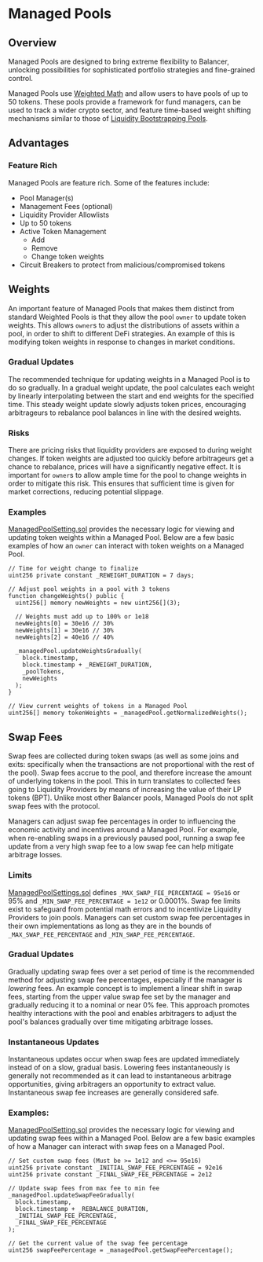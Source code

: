 # Managed Pools

## Overview

Managed Pools are designed to bring extreme flexibility to Balancer, unlocking possibilities for sophisticated portfolio strategies and fine-grained control. 

Managed Pools use [Weighted Math](/reference/math/weighted-math.md) and allow users to have pools of up to 50 tokens. These pools provide a framework for fund managers, can be used to track a wider crypto sector, and feature time-based weight shifting mechanisms similar to those of [Liquidity Bootstrapping Pools](liquidity-bootstrapping.md).

## Advantages

### Feature Rich

Managed Pools are feature rich. Some of the features include:

- Pool Manager(s)
- Management Fees (optional)
- Liquidity Provider Allowlists
- Up to 50 tokens
- Active Token Management
  - Add
  - Remove
  - Change token weights
- Circuit Breakers to protect from malicious/compromised tokens

## Weights

An important feature of Managed Pools that makes them distinct from standard Weighted Pools is that they allow the pool `owner` to update token weights. This allows `owner`s to adjust the distributions of assets within a pool, in order to shift to different DeFi strategies. An example of this is modifying token weights in response to changes in market conditions.

### Gradual Updates

The recommended technique for updating weights in a Managed Pool is to do so gradually. In a gradual weight update, the pool calculates each weight by linearly interpolating between the start and end weights for the specified time. This steady weight update slowly adjusts token prices, encouraging arbitrageurs to rebalance pool balances in line with the desired weights.

### Risks

There are pricing risks that liquidity providers are exposed to during weight changes. If token weights are adjusted too quickly before arbitrageurs get a chance to rebalance, prices will have a significantly negative effect. It is important for `owner`s to allow ample time for the pool to change weights in order to mitigate this risk. This ensures that sufficient time is given for market corrections, reducing potential slippage.

### Examples
[ManagedPoolSetting.sol](https://github.com/balancer/balancer-v2-monorepo/blob/master/pkg/pool-weighted/contracts/managed/ManagedPoolSettings.sol) provides the necessary logic for viewing and updating token weights within a Managed Pool. Below are a few basic examples of how an `owner` can interact with token weights on a Managed Pool.

```solidity
// Time for weight change to finalize
uint256 private constant _REWEIGHT_DURATION = 7 days;

// Adjust pool weights in a pool with 3 tokens
function changeWeights() public {
  uint256[] memory newWeights = new uint256[](3);

  // Weights must add up to 100% or 1e18
  newWeights[0] = 30e16 // 30%
  newWeights[1] = 30e16 // 30%
  newWeights[2] = 40e16 // 40%

  _managedPool.updateWeightsGradually(
    block.timestamp, 
    block.timestamp + _REWEIGHT_DURATION, 
    _poolTokens, 
    newWeights
  );
}
```
```solidity
// View current weights of tokens in a Managed Pool
uint256[] memory tokenWeights = _managedPool.getNormalizedWeights();
```
## Swap Fees

Swap fees are collected during token swaps (as well as some joins and exits: specifically when the transactions are not proportional with the rest of the pool). Swap fees accrue to the pool, and therefore increase the amount of underlying tokens in the pool. This in turn translates to collected fees going to Liquidity Providers by means of increasing the value of their LP tokens (BPT). Unlike most other Balancer pools, Managed Pools do not split swap fees with the protocol.

Managers can adjust swap fee percentages in order to influencing the economic activity and incentives around a Managed Pool. For example, when re-enabling swaps in a previously paused pool, running a swap fee update from a very high swap fee to a low swap fee can help mitigate arbitrage losses.

### Limits
[ManagedPoolSettings.sol](https://github.com/balancer/balancer-v2-monorepo/blob/master/pkg/pool-weighted/contracts/managed/ManagedPoolSettings.sol) defines `_MAX_SWAP_FEE_PERCENTAGE = 95e16` or 95% and `_MIN_SWAP_FEE_PERCENTAGE = 1e12` or 0.0001%. Swap fee limits exist to safeguard from potential math errors and to incentivize Liquidity Providers to join pools. Managers can set custom swap fee percentages in their own implementations as long as they are in the bounds of `_MAX_SWAP_FEE_PERCENTAGE` and `_MIN_SWAP_FEE_PERCENTAGE`.

### Gradual Updates
Gradually updating swap fees over a set period of time is the recommended method for adjusting swap fee percentages, especially if the manager is _lowering_ fees. An example  concept is to implement a linear shift in swap fees, starting from the upper value swap fee set by the manager and gradually reducing it to a nominal or near 0% fee. This approach promotes healthy interactions with the pool and enables arbitragers to adjust the pool's balances gradually over time mitigating arbitrage losses.

### Instantaneous Updates
Instantaneous updates occur when swap fees are updated immediately instead of on a slow, gradual basis. Lowering fees instantaneously is generally not recommended as it can lead to instantaneous arbitrage opportunities, giving arbitragers an opportunity to extract value. Instantaneous swap fee increases are generally considered safe.

### Examples:
[ManagedPoolSetting.sol](https://github.com/baileyspraggins/balancer-v2-monorepo/blob/master/pkg/pool-weighted/contracts/managed/ManagedPoolSettings.sol) provides the necessary logic for viewing and updating swap fees within a Managed Pool. Below are a few basic examples of how a Manager can interact with swap fees on a Managed Pool.

```solidity
// Set custom swap fees (Must be >= 1e12 and <>= 95e16)
uint256 private constant _INITIAL_SWAP_FEE_PERCENTAGE = 92e16
uint256 private constant _FINAL_SWAP_FEE_PERCENTAGE = 2e12
```

```solidity
// Update swap fees from max fee to min fee
_managedPool.updateSwapFeeGradually(
  block.timestamp,
  block.timestamp + _REBALANCE_DURATION,
  _INITIAL_SWAP_FEE_PERCENTAGE,
  _FINAL_SWAP_FEE_PERCENTAGE
);
```

```solidity
// Get the current value of the swap fee percentage
uint256 swapFeePercentage = _managedPool.getSwapFeePercentage();
```
